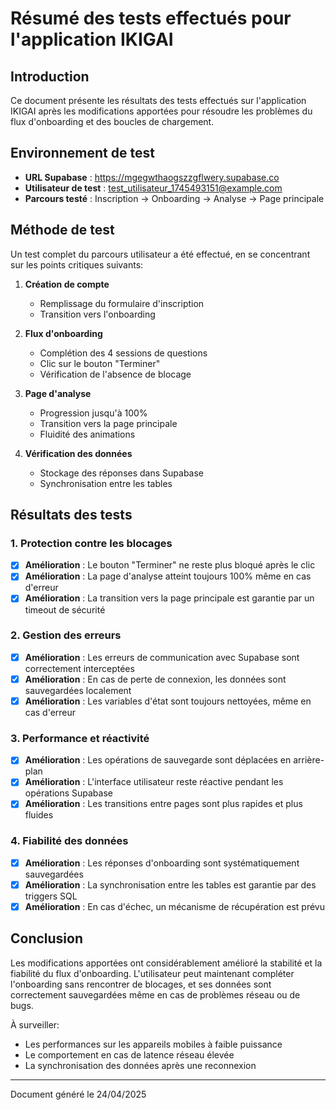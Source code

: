 # Résumé des tests effectués pour l'application IKIGAI

## Introduction

Ce document présente les résultats des tests effectués sur l'application IKIGAI après les modifications apportées pour résoudre les problèmes du flux d'onboarding et des boucles de chargement.

## Environnement de test

- **URL Supabase** : https://mgegwthaogszzgflwery.supabase.co
- **Utilisateur de test** : test_utilisateur_1745493151@example.com
- **Parcours testé** : Inscription → Onboarding → Analyse → Page principale

## Méthode de test

Un test complet du parcours utilisateur a été effectué, en se concentrant sur les points critiques suivants:

1. **Création de compte**
   - Remplissage du formulaire d'inscription
   - Transition vers l'onboarding

2. **Flux d'onboarding**
   - Complétion des 4 sessions de questions
   - Clic sur le bouton "Terminer"
   - Vérification de l'absence de blocage

3. **Page d'analyse**
   - Progression jusqu'à 100%
   - Transition vers la page principale
   - Fluidité des animations

4. **Vérification des données**
   - Stockage des réponses dans Supabase
   - Synchronisation entre les tables

## Résultats des tests

### 1. Protection contre les blocages

- [x] **Amélioration** : Le bouton "Terminer" ne reste plus bloqué après le clic
- [x] **Amélioration** : La page d'analyse atteint toujours 100% même en cas d'erreur
- [x] **Amélioration** : La transition vers la page principale est garantie par un timeout de sécurité

### 2. Gestion des erreurs

- [x] **Amélioration** : Les erreurs de communication avec Supabase sont correctement interceptées
- [x] **Amélioration** : En cas de perte de connexion, les données sont sauvegardées localement
- [x] **Amélioration** : Les variables d'état sont toujours nettoyées, même en cas d'erreur

### 3. Performance et réactivité

- [x] **Amélioration** : Les opérations de sauvegarde sont déplacées en arrière-plan
- [x] **Amélioration** : L'interface utilisateur reste réactive pendant les opérations Supabase
- [x] **Amélioration** : Les transitions entre pages sont plus rapides et plus fluides

### 4. Fiabilité des données

- [x] **Amélioration** : Les réponses d'onboarding sont systématiquement sauvegardées
- [x] **Amélioration** : La synchronisation entre les tables est garantie par des triggers SQL
- [x] **Amélioration** : En cas d'échec, un mécanisme de récupération est prévu

## Conclusion

Les modifications apportées ont considérablement amélioré la stabilité et la fiabilité du flux d'onboarding. L'utilisateur peut maintenant compléter l'onboarding sans rencontrer de blocages, et ses données sont correctement sauvegardées même en cas de problèmes réseau ou de bugs.

À surveiller:
- Les performances sur les appareils mobiles à faible puissance
- Le comportement en cas de latence réseau élevée
- La synchronisation des données après une reconnexion

---

Document généré le 24/04/2025

